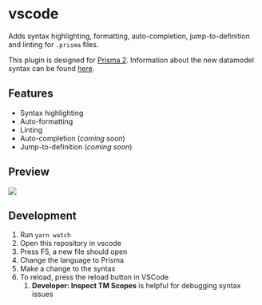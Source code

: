 # vscode

Adds syntax highlighting, formatting, auto-completion, jump-to-definition and linting for `.prisma` files.

This plugin is designed for [Prisma 2](https://www.prisma.io/blog/announcing-prisma-2-zq1s745db8i5). Information about the new datamodel syntax can be found [here](https://github.com/prisma/prisma2/blob/master/docs/data-modeling.md).

## Features

- Syntax highlighting
- Auto-formatting
- Linting
- Auto-completion (_coming soon_)
- Jump-to-definition (_coming soon_)

## Preview

![](https://imgur.com/HbufPo6.png)

## Development

1. Run `yarn watch`
2. Open this repository in vscode
3. Press F5, a new file should open
4. Change the language to Prisma
5. Make a change to the syntax
6. To reload, press the reload button in VSCode
   1. **Developer: Inspect TM Scopes** is helpful for debugging syntax issues
